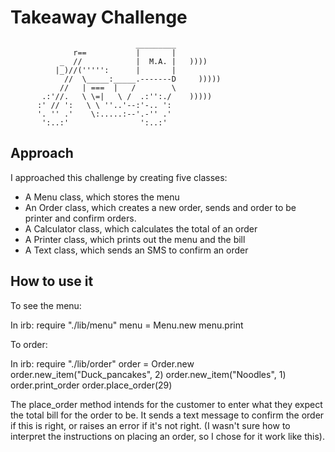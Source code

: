 Takeaway Challenge
==================
```
                            _________
              r==           |       |
           _  //            |  M.A. |   ))))
          |_)//(''''':      |       |
            //  \_____:_____.-------D     )))))
           //   | ===  |   /        \
       .:'//.   \ \=|   \ /  .:'':./    )))))
      :' // ':   \ \ ''..'--:'-.. ':
      '. '' .'    \:.....:--'.-'' .'
       ':..:'                ':..:'

 ```

Approach
-------
I approached this challenge by creating five classes:
- A Menu class, which stores the menu
- An Order class, which creates a new order, sends and order to be printer and confirm orders. 
- A Calculator class, which calculates the total of an order
- A Printer class, which prints out the menu and the bill
- A Text class, which sends an SMS to confirm an order

How to use it
-----
To see the menu:

In irb:
require "./lib/menu"
menu = Menu.new
menu.print 


To order:

In irb:
require "./lib/order"
order = Order.new
order.new_item("Duck_pancakes", 2)
order.new_item("Noodles", 1)
order.print_order
order.place_order(29)


The place_order method intends for the customer to enter what they expect the total bill for the order to be. It sends a text message to confirm the order if this is right, or raises an error if it's not right. (I wasn't sure how to interpret the instructions on placing an order, so I chose for it work like this). 



